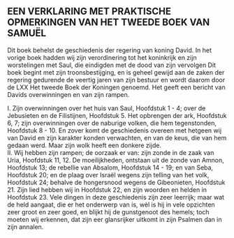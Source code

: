 ## EEN VERKLARING MET PRAKTISCHE OPMERKINGEN VAN HET TWEEDE BOEK VAN SAMUËL

Dit boek behelst de geschiedenis der regering van koning David. In het vorige boek hadden wij zijn verordinering tot het koninkrijk en zijn worstelingen met Saul, die eindigden met de dood van zijn vervolgen Dit boek begint met zijn troonsbestijging, en is geheel gewijd aan de zaken der regering gedurende de veertig jaren van zijn bestuur en wordt daarom door de LXX Het tweede Boek der Koningen genoemd. Het geeft een bericht van Davids overwinningen en van zijn rampen. 

I. Zijn overwinningen over het huis van Saul, Hoofdstuk 1 - 4; over de Jebusieten en de Filistijnen, Hoofdstuk 5. Het opbrengen der ark, Hoofdstuk 6, 7; zijn overwinningen over de naburige volken, die hem tegenstonden, Hoofdstuk 8 - 10. En zover komt de geschiedenis overeen met hetgeen wij van David en zijn karakter konden verwachten, en van de keus, die van hem gedaan werd. Maar zijn wolk heeft een donkere zijde.  
II. Wij hebben zijn rampen; de oorzaak er van: zijn zonde in de zaak van Uria, Hoofdstuk 11, 12. De moeilijkheden, ontstaan uit de zonde van Amnon, Hoofdstuk 13; de rebellie van Absalom, Hoofdstuk 14 - 19; en van Seba, Hoofdstuk 20; en de plaag over Israël wegens zijn telling van het volk, Hoofdstuk 24; behalve de hongersnood wegens de Gibeonieten, Hoofdstuk 21. Zijn lied hebben wij in Hoofdstuk 22, en zijn woorden en helden in Hoofdstuk 23. Vele dingen in deze geschiedenis zijn zeer leerrijk; maar wat de held aangaat, die er het onderwerp van is, wèl is hij in vele opzichten zeer groot en zeer goed, en blijkt hij de gunstgenoot des hemels; toch moeten wij erkennen, dat zijn eer glansrijker uitkomt in zijn Psalmen dan in zijn annalen.
